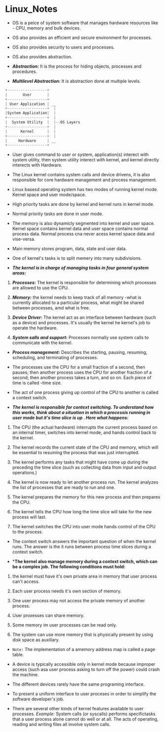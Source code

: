 # Linux_Notes

* OS is a peice of system software that manages hardware resources like - CPU, memory and bulk devices.

* OS also provides an efficient and secure environment for processes.

* OS also provides security to users and processes.

* OS also provides abstraction.

* ***Abstraction:*** It is the process for hiding objects, processes and procedures.

* ***Multilevel Abstraction:*** It is abstraction done at multiple levels.

```rust
+------------------+
|       User       |
+------------------+
| User Application | __
+------------------+  |
|System Application|  |
+------------------+  |
|  System Utility  |  |--OS Layers
+------------------+  |
|      Kernel      |  |
+------------------+  |
|     Hardware     | __
+------------------+ 
```

* User gives command to user or system, application(s) interect with system utility, then system utility interect with kernel, and kernel directly interects with Hardware.

* The Linux kernel contains system calls and device drivens, it is also responsible for core hardware management and process management.

* Linux basesd operating system has two modes of running kernel mode. Kernel space and user mode/space.

* High priority tasks are done by kernel and kernel runs in kernel mode.

* Normal priority tasks are done in user mode.

* The memory is also dynamicly segmented into kernel and user space. Kernel space contains kernel data and user space contains normal process data. Normal process cna never      acess kernel space data and vise-versa.

* Main memory stores program, data, state and user data.

* One of kernel's tasks is to split memery into many subdivisions.

* ***The kernel is in charge of managing tasks in four general system areas:***

1. ***Processes:*** The kernel is responsible for determining which processes are allowed to use the CPU.

2. ***Memory:*** the kernel needs to keep track of all memory -what is currently allocated to a particular process, what might be shared between processes, amd what is free.

3. ***Device Driver:*** The kernel act as an interface between hardware (such as a device) and processes. It's usually the kernel he kernel's job to operate the hardware.

4. ***System salls and support:*** Processes normally use system calls to communicate with the kernel.

* ***Process management:*** Describes the starting, pausing, resuming, scheduling, and terminating of processes.

* The processes use the CPU for a small fraction of a second, then pauses; then another process uses the CPU for another fraction of a second; then another process takes a       turn, and so on. Each piece of time is called -time size.

* The act of one process giving up control of the CPU to another is called a context switch.

* ***The kernel is responsible for context switching. To understand how this works, think about a situation in which a processis running in user mode but it's time slice is up . Here what happens:***

1. The CPU (the actual hardware) interrupts the current process based on an internal timer, switches into kernel mode, and hands control back to the kernel.

2. The kernel records the current state of the CPU and memory, which will be essential to resuming the process that was just interrupted.

3. The kernel performs any tasks that might have come up during the preceding the time slice (such as collecting data from input and output operations.)

4. The kernel is now ready to let another process run. The kernel analyzes the list of processes that are ready to run and one.

5. The kernel prepares the memory for this new process and then prepares the CPU.

6. The kernel tells the CPU how long the time slice will take for the new process will last.

7. The kernel switches the CPU into user mode hands control of the CPU to the process.

* The context switch answers the important question of when the kernel runs. The answer is the it runs between process time slices during a context switch.

* ***The kernel also manage memory during a context switch, which can be a complex job. The following conditions must hold:**

1. the kernel must have it's own private area in memory that user process can't access.

2. Each user process needs it's own section of memory.

3. One user process may not access the private memory of another process.

4. User proxesses can share memory.

5. Some memory im user processes can be read only.

6. The system can use more memory thst is physically present by using disk space as auxiliary.

* `Note:` The implementation of a amemory address map is called a page table.
 
* A device is typically accessible only in kernel mode because improper access (such asa user process asking to turn off the power) could crash the machine.

* The different devices rarely have the same programing interface.

* To present a uniform interface to user proceses in order to simplify the software developer's job.

* There are several other kinds of kernel features available to user processes.
          *Example:* System calls (or syscalls) performs specifictasks that a user process alone cannot do well or at all. The acts of operating, reading and writing files               all involve system calls.








